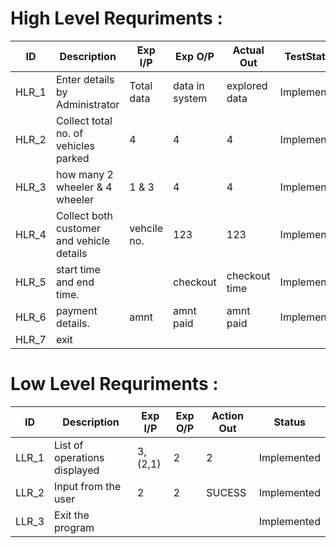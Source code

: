 
# High Level Requriments :

ID      |  Description                                     | Exp I/P	    | Exp O/P	        |  Actual Out    |	TestStatus
------- |--------------------------------------------------|------------- |-----------------|----------------|-----------------
HLR_1   |   Enter details by Administrator                 |  Total data  | data in system  | explored data  | Implemented
HLR_2   |   Collect total no. of vehicles parked           |  4           |  4              | 4              | Implemented
HLR_3   |   how many 2 wheeler & 4 wheeler                 |  1 & 3       |  4              | 4              | Implemented  
HLR_4   |   Collect both customer and vehicle details      |  vehcile no. |  123            | 123            | Implemented
HLR_5   |   start time and end time.                       |              |  checkout       | checkout time  | Implemented   
HLR_6   |   payment details.                               |    amnt      |  amnt paid      | amnt paid      | Implemented
HLR_7   |   exit                                           |              |                 |                |           

# Low Level Requriments :

ID      |   Description                                    |  Exp I/P     |  Exp O/P   |   Action Out | Status
--------|--------------------------------------------------|--------------|------------|--------------|--------
LLR_1   | List of operations displayed                     |  3, (2,1)| 2 | 2|Implemented
LLR_2   | Input from the user                              |  2 | 2| SUCESS |Implemented
LLR_3   | Exit the program                                 |   | | |Implemented


